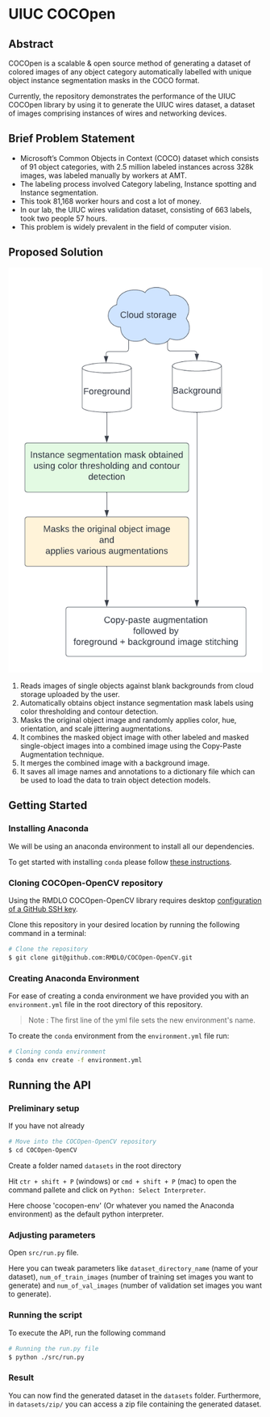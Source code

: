 # **UIUC COCOpen**

## **Abstract**
COCOpen is a scalable & open source method of generating a dataset of colored images of any object category automatically labelled
with unique object instance segmentation masks in the COCO format.

Currently, the repository demonstrates the performance of the UIUC COCOpen library by using it to generate the UIUC wires dataset, a dataset of images comprising instances of wires and networking devices.


## **Brief Problem Statement**
- Microsoft’s Common Objects in Context (COCO) dataset which consists of 91 object categories, with 2.5 million labeled instances across 328k images, was labeled manually by workers at AMT.
- The labeling process involved Category labeling, Instance spotting and Instance segmentation.
- This took 81,168 worker hours and cost a lot of money.
- In our lab, the UIUC wires validation dataset, consisting of 663 labels, took two people 57 hours.
- This problem is widely prevalent in the field of computer vision.

## **Proposed Solution**

![API workflow chart](https://github.com/RMDLO/.github/blob/master/images/lucid_chart_cocopen_1.png)
<br>

1. Reads images of single objects against blank backgrounds from cloud storage uploaded by the user.
2. Automatically obtains object instance segmentation mask labels using color thresholding and contour detection.
3. Masks the original object image and randomly applies color, hue, orientation, and scale jittering augmentations.
4. It combines the masked object image with other labeled and masked single-object images into a combined image using the Copy-Paste Augmentation technique.
5. It merges the combined image with a background image.
6. It saves all image names and annotations to a dictionary file which can be used to load the data to train object detection models.

## **Getting Started**
### **Installing Anaconda**
We will be using an anaconda environment to install all our dependencies.

To get started with installing `conda` please follow [these instructions](https://conda.io/projects/conda/en/latest/user-guide/getting-started.html).

### **Cloning COCOpen-OpenCV repository**
Using the RMDLO COCOpen-OpenCV library requires desktop [configuration of a GitHub SSH key](https://docs.github.com/en/authentication/connecting-to-github-with-ssh/adding-a-new-ssh-key-to-your-github-account).

Clone this repository in your desired location by running the following command in a terminal:
```bash
# Clone the repository
$ git clone git@github.com:RMDLO/COCOpen-OpenCV.git
```
### **Creating Anaconda Environment**
For ease of creating a conda environment we have provided you with an `environment.yml` file in the root directory of this repository.

> Note : The first line of the yml file sets the new environment's name.

To create the `conda` environment from the `environment.yml` file run:
```bash
# Cloning conda environment
$ conda env create -f environment.yml
```
## **Running the API**
### **Preliminary setup**
If you have not already

```bash
# Move into the COCOpen-OpenCV repository
$ cd COCOpen-OpenCV
```
Create a folder named `datasets` in the root directory

Hit ```ctr + shift + P``` (windows) or ```cmd + shift + P``` (mac) to open the command pallete and click on ```Python: Select Interpreter```.

Here choose 'cocopen-env' (Or whatever you named the Anaconda environment) as the default python interpreter.
### **Adjusting parameters**
Open `src/run.py` file.

Here you can tweak parameters like `dataset_directory_name` (name of your dataset), `num_of_train_images` (number of training set images you want to generate) and `num_of_val_images` (number of validation set images you want to generate).
### **Running the script**
To execute the API, run the following command
```bash
# Running the run.py file
$ python ./src/run.py
```
### **Result**
You can now find the generated dataset in the `datasets` folder. Furthermore, in `datasets/zip/` you can access a zip file containing the generated dataset.